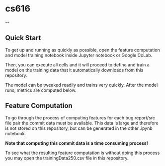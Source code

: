 # cs616
--
## Quick Start
To get up and running as quickly as possible, open the feature computation and model training notebook inside Jupyter notebook or Google CoLab. 

Then, you can execute all cells and it will proceed to define and train a model on the training data that it automatically downloads from this repository.

The model can be tweaked readily and trains very quickly. After the model runs, metrics are computed below.

## Feature Computation
To go through the process of computing features for each bug report/src file pair the commit data must be available. This data is large and therefore is not stored on this repository, but can be generated in the other .ipynb notebook. 

**Note that computing this commit data is a time consuming process!**

To see what the resulting feature computation is without doing this process you may open the trainingData250.csv file in this repository.
